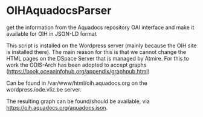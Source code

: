 # OIHAquadocsParser
get the information from the Aquadocs repository OAI interface and make it available for OIH in JSON-LD format

This script is installed on the Wordpress server (mainly because the OIH site is installed there).
The main reason for this is that we cannot change the HTML pages on the DSpace Server that is managed by Atmire.
For this to work the ODIS-Arch has been adopted to accept graphs (https://book.oceaninfohub.org/appendix/graphpub.html)

Can be found in /var/www/html/oih.aquadocs.org on the wordpress.iode.vliz.be server.

The resulting graph can be found/should be available, via https://oih.aquadocs.org/aquadocs.json.
